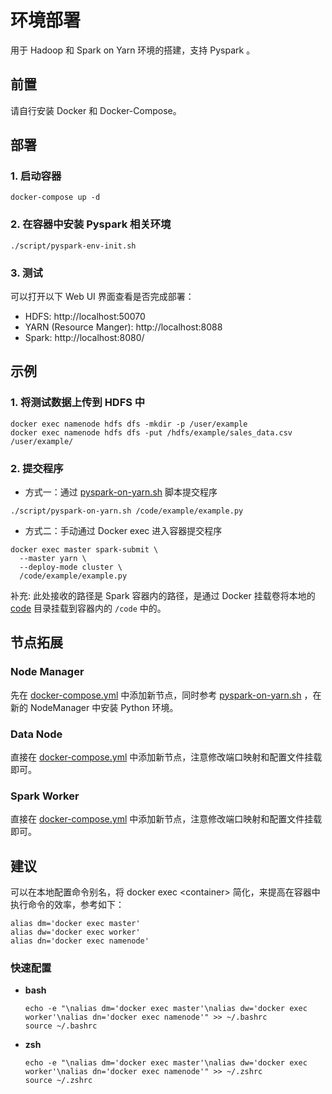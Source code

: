 # 环境部署

用于 Hadoop 和 Spark on Yarn 环境的搭建，支持 Pyspark 。

## 前置

请自行安装 Docker 和 Docker-Compose。

## 部署

### 1. 启动容器

```shell
docker-compose up -d
```

### 2. 在容器中安装 Pyspark 相关环境

```shell
./script/pyspark-env-init.sh
```

### 3. 测试

可以打开以下 Web UI 界面查看是否完成部署：

- HDFS: http://localhost:50070
- YARN (Resource Manger): http://localhost:8088
- Spark: http://localhost:8080/

## 示例

### 1. 将测试数据上传到 HDFS 中

```shell
docker exec namenode hdfs dfs -mkdir -p /user/example
docker exec namenode hdfs dfs -put /hdfs/example/sales_data.csv /user/example/
```

### 2. 提交程序

- 方式一：通过 [pyspark-on-yarn.sh](./script/pyspark-env-init.sh) 脚本提交程序

```shell
./script/pyspark-on-yarn.sh /code/example/example.py
```

- 方式二：手动通过 Docker exec 进入容器提交程序

```shell
docker exec master spark-submit \
  --master yarn \
  --deploy-mode cluster \
  /code/example/example.py
```

补充: 此处接收的路径是 Spark 容器内的路径，是通过 Docker 挂载卷将本地的 [code](./code) 目录挂载到容器内的 `/code` 中的。

## 节点拓展

### Node Manager

先在 [docker-compose.yml](./docker-compose.yml) 中添加新节点，同时参考 [pyspark-on-yarn.sh](./script/pyspark-env-init.sh)
，在新的 NodeManager 中安装 Python 环境。

### Data Node

直接在 [docker-compose.yml](./docker-compose.yml) 中添加新节点，注意修改端口映射和配置文件挂载即可。

### Spark Worker

直接在 [docker-compose.yml](./docker-compose.yml) 中添加新节点，注意修改端口映射和配置文件挂载即可。

## 建议

可以在本地配置命令别名，将 docker exec \<container\> 简化，来提高在容器中执行命令的效率，参考如下：

```shell
alias dm='docker exec master'
alias dw='docker exec worker'
alias dn='docker exec namenode'
```

### 快速配置

- **bash**
  ```shell
  echo -e "\nalias dm='docker exec master'\nalias dw='docker exec worker'\nalias dn='docker exec namenode'" >> ~/.bashrc
  source ~/.bashrc
  ```

- **zsh**
  ```shell
  echo -e "\nalias dm='docker exec master'\nalias dw='docker exec worker'\nalias dn='docker exec namenode'" >> ~/.zshrc
  source ~/.zshrc
  ```
